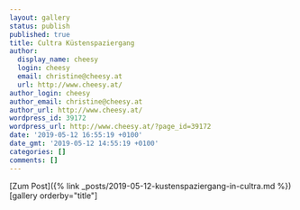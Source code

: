 ```yaml
---
layout: gallery
status: publish
published: true
title: Cultra Küstenspaziergang
author:
  display_name: cheesy
  login: cheesy
  email: christine@cheesy.at
  url: http://www.cheesy.at/
author_login: cheesy
author_email: christine@cheesy.at
author_url: http://www.cheesy.at/
wordpress_id: 39172
wordpress_url: http://www.cheesy.at/?page_id=39172
date: '2019-05-12 16:55:19 +0100'
date_gmt: '2019-05-12 14:55:19 +0100'
categories: []
comments: []
---
```


[Zum Post]({% link _posts/2019-05-12-kustenspaziergang-in-cultra.md %})
[gallery orderby="title"]
